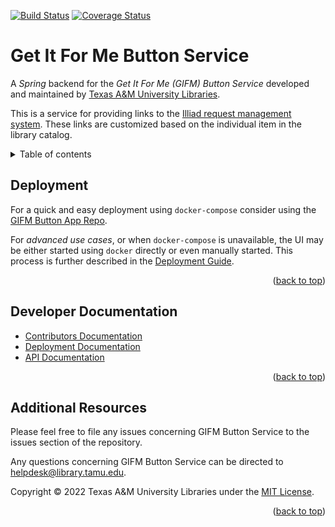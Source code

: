 [![Build Status][build-badge]][build-status]
[![Coverage Status][coverage-badge]][coverage-status]

# Get It For Me Button Service

A *Spring* backend for the *Get It For Me (GIFM) Button Service* developed and maintained by [Texas A&M University Libraries][tamu-library].

This is a service for providing links to the [Illiad request management system][illiad-url].
These links are customized based on the individual item in the library catalog.

<details>
<summary>Table of contents</summary>

  - [Deployment](#deployment)
  - [Developer Documentation](#developer-documentation)
  - [Additional Resources](#additional-resources)

</details>


## Deployment

For a quick and easy deployment using `docker-compose` consider using the [GIFM Button App Repo][app-repo].

For _advanced use cases_, or when `docker-compose` is unavailable, the UI may be either started using `docker` directly or even manually started.
This process is further described in the [Deployment Guide][deployment-guide].

<div align="right">(<a href="#readme-top">back to top</a>)</div>


## Developer Documentation

- [Contributors Documentation][contribute-guide]
- [Deployment Documentation][deployment-guide]
- [API Documentation][api-documentation]

<div align="right">(<a href="#readme-top">back to top</a>)</div>


## Additional Resources

Please feel free to file any issues concerning GIFM Button Service to the issues section of the repository.

Any questions concerning GIFM Button Service can be directed to helpdesk@library.tamu.edu.

Copyright © 2022 Texas A&M University Libraries under the [MIT License][license].

<div align="right">(<a href="#readme-top">back to top</a>)</div>


<!-- LINKS -->
[app-repo]: https://github.com/TAMULib/GIFMButton
[build-badge]: https://github.com/TAMULib/GIFMButtonService/workflows/Build/badge.svg
[build-status]: https://github.com/TAMULib/GIFMButtonService/actions?query=workflow%3ABuild
[coverage-badge]: https://coveralls.io/repos/github/TAMULib/GIFMButtonService/badge.svg
[coverage-status]: https://coveralls.io/github/TAMULib/GIFMButtonService

[api-documentation]: https://tamulib.github.io/GIFMButtonService
[tamu-library]: http://library.tamu.edu
[illiad-url]: https://www.atlas-sys.com/illiad/

[deployment-guide]: DEPLOYING.md
[contribute-guide]: CONTRIBUTING.md
[license]: LICENSE
